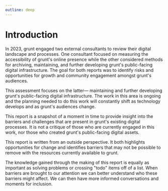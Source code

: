 ```yaml
---
outline: deep
---
```

# Introduction

In 2023, grunt engaged two external consultants to review their digital landscape and processes. One consultant focused on measuring the accessibility of grunt's online presence while the other considered methods for archiving, maintaining, and further developing grunt's public-facing digital infrastructure. The goal for both reports was to identify risks and opportunities for growth and community engagement amongst grunt's audiences. 

This assessment focuses on the latter— maintaining and further developing grunt's public-facing digital infrastructure. The work in this area is ongoing and the planning needed to do this work will constantly shift as technology develops and as grunt's audiences change. 

This report is a snapshot of a moment in time to provide insight into the barriers and challenges that are present in grunt's existing digital processes. It is not a critique of those who are currently engaged in this work, nor those who created grunt's public-facing digital assets. 

This report is written from an outside perspective. It both highlights opportunities for change and identifies barriers that may not be possible to remove with the resources currently available to grunt. 

The knowledge gained through the making of this report is equally as important as solving problems or crossing "todo" items off of a list. When barriers are brought to our attention we can better understand who these barriers might affect. We can then have more informed conversations and moments for inclusion.
